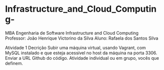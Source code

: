 # Infrastructure_and_Cloud_Computing-
MBA Engenharia de Software
Infrastructure and Cloud Computing
Professor: João Henrique Victorino da Silva
Aluno: Rafaela dos Santos Silva

Atividade 1
Decrição
Subir uma máquina virtual, usando Vagrant, com MySQL instalado e que esteja acessível no host da máquina na porta 3306. Enviar a URL Github do código. Atividade individual ou em grupo, vocês que definem.
